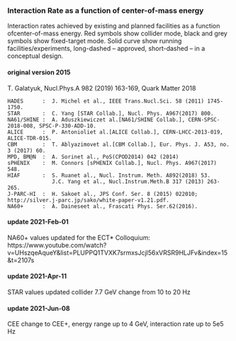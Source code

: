 
<h3>Interaction Rate as a function of center-of-mass energy</h3>

Interaction rates achieved by existing and planned facilities as a function ofcenter-of-mass energy. Red symbols show collider mode, black and grey symbols show fixed-target mode. Solid curve show running facilities/experiments, long-dashed – approved, short-dashed – in a conceptual design.

<h4> original version 2015 </h4>
T. Galatyuk, Nucl.Phys.A 982 (2019) 163-169, Quark Matter 2018

    HADES      :  J. Michel et al., IEEE Trans.Nucl.Sci. 58 (2011) 1745-1750.
    STAR       :  C. Yang [STAR Collab.], Nucl. Phys. A967(2017) 800.
    NA61/SHINE :  A. Aduszkiewiczet al.[NA61/SHINE Collab.], CERN-SPSC-2018-008, SPSC-P-330-ADD-10.
    ALICE      :  P. Antonioliet al.[ALICE Collab.], CERN-LHCC-2013-019, ALICE-TDR-015.
    CBM        :  T. Ablyazimovet al.[CBM Collab.], Eur. Phys. J. A53, no. 3 (2017) 60.
    MPD, BM@N  :  A. Sorinet al., PoS(CPOD2014) 042 (2014)
    sPHENIX    :  M. Connors [sPHENIX Collab.], Nucl. Phys. A967(2017) 548.
    HIAF       :  S. Ruanet al., Nucl. Instrum. Meth. A892(2018) 53.
                  J.C. Yang et al., Nucl.Instrum.Meth.B 317 (2013) 263-265.
    J-PARC-HI  :  H. Sakoet al., JPS Conf. Ser. 8 (2015) 022010; http://silver.j-parc.jp/sako/white-paper-v1.21.pdf.
    NA60+      :  A. Daineseet al., Frascati Phys. Ser.62(2016). 

<h4> update 2021-Feb-01 </h4>
    NA60+ values updated for the ECT* Colloquium: https://www.youtube.com/watch?v=UHszqeAqueY&list=PLUPPQ1TVXK7srmxsJcjl56xVRSR9HLJFv&index=15&t=2107s

<h4> update 2021-Apr-11 </h4>
    STAR values updated collider 7.7 GeV change from 10 to 20 Hz

<h4> update 2021-Jun-08 </h4>
    CEE change to CEE+, energy range up to 4 GeV, interaction rate up to 5e5 Hz
